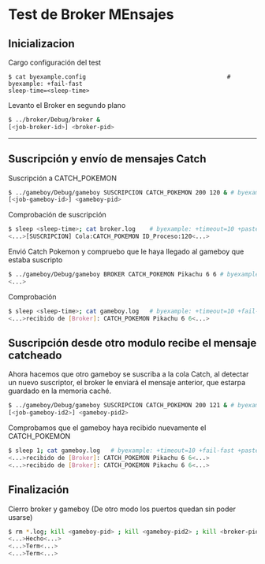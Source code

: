# Test de Broker MEnsajes

## Inicializacion

Cargo configuración del test

```shell
$ cat byexample.config                                        # byexample: +fail-fast
sleep-time=<sleep-time>
```

Levanto el Broker en segundo plano

```bash
$ ../broker/Debug/broker &
[<job-broker-id>] <broker-pid>
```

- - - - - - - - - - - - -

## Suscripción y envío de mensajes Catch

Suscripción a CATCH_POKEMON

```  bash
$ ../gameboy/Debug/gameboy SUSCRIPCION CATCH_POKEMON 200 120 & # byexample: +timeout=100 +fail-fast +paste
[<job-gameboy-id>] <gameboy-pid>
```

Comprobación de suscripción

```bash
$ sleep <sleep-time>; cat broker.log    # byexample: +timeout=10 +paste
<...>[SUSCRIPCION] Cola:CATCH_POKEMON ID_Proceso:120<...>
```

Envió Catch Pokemon y compruebo que le haya llegado al gameboy que estaba suscripto

```  bash
$ ../gameboy/Debug/gameboy BROKER CATCH_POKEMON Pikachu 6 6 # byexample: +timeout=10 +fail-fast
<...>
```

Comprobación

```bash
$ sleep <sleep-time>; cat gameboy.log   # byexample: +timeout=10 +fail-fast +paste
<...>recibido de [Broker]: CATCH_POKEMON Pikachu 6 6<...>
```

## Suscripción desde otro modulo recibe el mensaje catcheado

Ahora hacemos que otro gameboy se suscriba a la cola Catch, al detectar un nuevo suscriptor, el broker le enviará el mensaje anterior, que estarpa guardado en la memoria caché.

```  bash
$ ../gameboy/Debug/gameboy SUSCRIPCION CATCH_POKEMON 200 121 & # byexample: +timeout=100 +fail-fast +paste
[<job-gameboy-id2>] <gameboy-pid2>
```

Comprobamos que el gameboy haya recibido nuevamente el CATCH_POKEMON

```bash
$ sleep 1; cat gameboy.log   # byexample: +timeout=10 +fail-fast +paste
<...>recibido de [Broker]: CATCH_POKEMON Pikachu 6 6<...>
<...>recibido de [Broker]: CATCH_POKEMON Pikachu 6 6<...>
```

## Finalización

Cierro broker y gameboy (De otro modo los puertos quedan sin poder usarse)

```bash
$ rm *.log; kill <gameboy-pid> ; kill <gameboy-pid2> ; kill <broker-pid> ; sleep <sleep-time>     # byexample: +timeout=20 +norm-ws +paste -skip
<...>Hecho<...>
<...>Term<...>
<...>Term<...>
```
